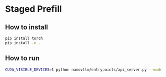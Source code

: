 # Staged Prefill

## How to install

```bash
pip install torch
pip install -e .
```

## How to run

```bash
CUDA_VISIBLE_DEVICES=1 python nanovllm/entrypoints/api_server.py --model /data/cache/huggingface/hub/models--Qwen--Qwen3-8B/snapshots/9c925d64d72725edaf899c6cb9c377fd0709d9c5/ --max-num-batched-tokens 256 --max-num-seqs 16 --max-model-len 32768 --gpu-memory-utilization 0.9 --tensor-parallel-size 1 --schedule-mode chunked-prefill --num-stages 4
```
